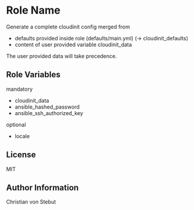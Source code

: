 Role Name
=========

Generate a complete cloudinit config merged from

- defaults provided inside role (defaults/main.yml) (-> cloudinit_defaults)
- content of user provided variable cloudinit_data

The user provided data will take precedence.

Role Variables
--------------

mandatory

- cloudinit_data
- ansible_hashed_password
- ansible_ssh_authorized_key

optional

- locale

License
-------

MIT

Author Information
------------------

Christian von Stebut